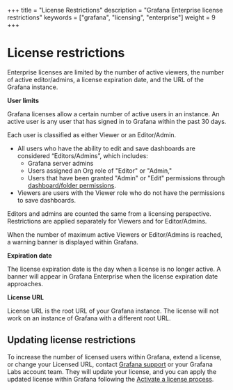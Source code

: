 +++
title = "License Restrictions"
description = "Grafana Enterprise license restrictions"
keywords = ["grafana", "licensing", "enterprise"]
weight = 9
+++

# License restrictions

Enterprise licenses are limited by the number of active viewers, the number of active editor/admins, a license expiration date, and the URL of the Grafana instance.

**User limits**

Grafana licenses allow a certain number of active users in an instance. An active user is any user that has signed in to Grafana within the past 30 days. 

Each user is classified as either Viewer or an Editor/Admin. 

- All users who have the ability to edit and save dashboards are considered “Editors/Admins”, which includes: 
    - Grafana server admins
    - Users assigned an Org role of "Editor" or "Admin," 
    - Users that have been granted "Admin" or "Edit" permissions through [dashboard/folder permissions](https://grafana.com/docs/grafana/latest/permissions/dashboard_folder_permissions/). 
- Viewers are users with the Viewer role who do not have the permissions to save dashboards.

Editors and admins are counted the same from a licensing perspective. Restrictions are applied separately for Viewers and for Editor/Admins. 

When the number of maximum active Viewers or Editor/Admins is reached, a warning banner is displayed within Grafana.

**Expiration date**

The license expiration date is the day when a license is no longer active. A banner will appear in Grafana Enterprise when the license expiration date approaches.

**License URL**

License URL is the root URL of your Grafana instance. The license will not work on an instance of Grafana with a different root URL.

## Updating license restrictions

To increase the number of licensed users within Grafana, extend a license, or change your Licensed URL, contact [Grafana support](https://grafana.com/profile/org#support) or your Grafana Labs account team. They will update your license, and you can apply the updated license within Grafana following the [Activate a license process](https://grafana.com/docs/grafana/latest/enterprise/activate-license/).
